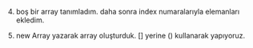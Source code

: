 4. boş bir array tanımladım. daha sonra index numaralarıyla elemanları ekledim.

10. new Array yazarak array oluşturduk. [] yerine () kullanarak yapıyoruz.